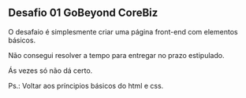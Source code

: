 ## Desafio 01 GoBeyond CoreBiz

O desafaio é simplesmente criar uma página front-end com elementos básicos.

Não consegui resolver a tempo para entregar no prazo estipulado.

Ás vezes só não dá certo.



Ps.: Voltar aos príncipios básicos do html e css.

